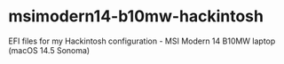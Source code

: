 # msimodern14-b10mw-hackintosh
EFI files for my Hackintosh configuration - MSI Modern 14 B10MW laptop (macOS 14.5 Sonoma)
